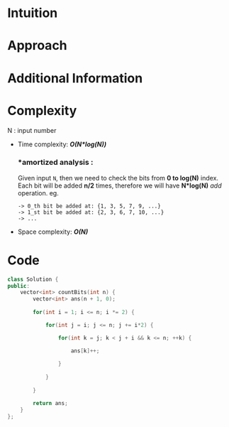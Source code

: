 # Intuition

# Approach

# Additional Information

# Complexity
N : input number
- Time complexity: ***O(N\*log(N))***  
  ### *amortized analysis : 
  Given input `N`, then we need to check the bits from **0 to log(N)** index.
  Each bit will be added **n/2** times, therefore we will have **N\*log(N)** *add* operation.
  eg.
  ```
  -> 0_th bit be added at: {1, 3, 5, 7, 9, ...}
  -> 1_st bit be added at: {2, 3, 6, 7, 10, ...}
  -> ...
  ```
<!-- Add your time complexity here, e.g. $$O(n)$$ -->

- Space complexity: ***O(N)***
<!-- Add your space complexity here, e.g. $$O(n)$$ -->

# Code
```cpp
class Solution {
public:
    vector<int> countBits(int n) {
        vector<int> ans(n + 1, 0);
        
        for(int i = 1; i <= n; i *= 2) {

            for(int j = i; j <= n; j += i*2) {

                for(int k = j; k < j + i && k <= n; ++k) {

                    ans[k]++;
                
                }
            
            }
        
        }

        return ans;
    }
};
```
